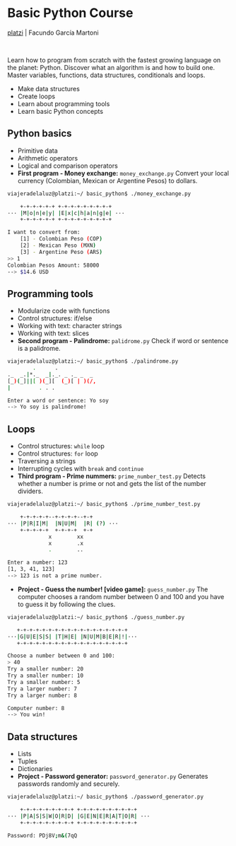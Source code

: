 # Basic Python Course

[platzi](https://platzi.com/cursos/python/) | Facundo García Martoni

<br>

Learn how to program from scratch with the fastest growing language on the planet: Python. Discover what an algorithm is and how to build one. Master variables, functions, data structures, conditionals and loops.

- Make data structures
- Create loops
- Learn about programming tools
- Learn basic Python concepts

## Python basics

- Primitive data
- Arithmetic operators
- Logical and comparison operators
- **First program - Money exchange:** `money_exchange.py` Convert your local currency (Colombian, Mexican or Argentine Pesos) to dollars.

```bash
viajeradelaluz@platzi:~/ basic_python$ ./money_exchange.py

    +-+-+-+-+-+ +-+-+-+-+-+-+-+-+
··· |M|o|n|e|y| |E|x|c|h|a|n|g|e| ···
    +-+-+-+-+-+ +-+-+-+-+-+-+-+-+

I want to convert from:
    [1] - Colombian Peso (COP)
    [2] - Mexican Peso (MXN)
    [3] - Argentine Peso (ARS)
>> 1
Colombian Pesos Amount: 58000
--> $14.6 USD
```

## Programming tools

- Modularize code with functions
- Control structures: if/else
- Working with text: character strings
- Working with text: slices
- **Second program - Palindrome:** `palidrome.py` Check if word or sentence is a palidrome.

```bash
viajeradelaluz@platzi:~/ basic_python$ ./palindrome.py
        .      .
._  _.|*._  _|._. _ ._ _  _
[_)(_]||[ )(_][  (_)[ | )(/,
|         . . .

Enter a word or sentence: Yo soy
--> Yo soy is palindrome!
```

## Loops

- Control structures: `while` loop
- Control structures: `for` loop
- Traversing a strings
- Interrupting cycles with `break` and `continue`
- **Third program - Prime nummers:** `prime_number_test.py` Detects whether a number is prime or not and gets the list of the number dividers.

```bash
viajeradelaluz@platzi:~/ basic_python$ ./prime_number_test.py

    +-+-+-+-+--+-+-+-+--+-+
··· |P|R|I|M|  |N|U|M|  |R| (?) ···
    +-+-+-+-+  +-+-+-+  +-+
             x        xx
             x        .x     
             .        ..

Enter a number: 123
[1, 3, 41, 123]
--> 123 is not a prime number.
```

- **Project - Guess the number! [video game]:** `guess_number.py` The computer chooses a random number between 0 and 100 and you have to guess it by following the clues.

```bash
viajeradelaluz@platzi:~/ basic_python$ ./guess_number.py

   +-+-+-+-+-+-+-+-+-+-+-+-+-+-+-+-+-+
···|G|U|E|S|S| |T|H|E| |N|U|M|B|E|R|!|···
   +-+-+-+-+-+-+-+-+-+-+-+-+-+-+-+-+-+

Choose a number between 0 and 100:
> 40
Try a smaller number: 20
Try a smaller number: 10
Try a smaller number: 5
Try a larger number: 7
Try a larger number: 8

Computer number: 8
--> You win!
```

## Data structures

- Lists
- Tuples
- Dictionaries
- **Project  - Password generator:** `password_generator.py` Generates passwords randomly and securely.

```bash
viajeradelaluz@platzi:~/ basic_python$ ./password_generator.py

    +-+-+-+-+-+-+-+-+ +-+-+-+-+-+-+-+-+-+
··· |P|A|S|S|W|O|R|D| |G|E|N|E|R|A|T|O|R| ···
    +-+-+-+-+-+-+-+-+ +-+-+-+-+-+-+-+-+-+

Password: PDj8V;m&(7qQ
```
